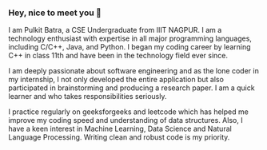 ### Hey, nice to meet you 👋
I am Pulkit Batra, a CSE Undergraduate from IIIT NAGPUR. I am a technology enthusiast with expertise in all major programming languages, including C/C++, Java, and Python. I began my coding career by learning C++ in class 11th and have been in the technology field ever since. 
 
I am deeply passionate about software engineering and as the lone coder in my internship, I not only developed the entire application but also participated in brainstorming and producing a research paper. I am a quick learner and who takes responsibilities seriously.
 
I practice regularly on geeksforgeeks and leetcode which has helped me improve my coding speed and understanding of data structures. Also, I have a keen interest in Machine Learning, Data Science and Natural Language Processing. Writing clean and robust code is my priority.
<!--
**pulkitb1/pulkitb1** is a ✨ _special_ ✨ repository because its `README.md` (this file) appears on your GitHub profile.

Here are some ideas to get you started:

- 🔭 I’m currently working on ...
- 🌱 I’m currently learning ...
- 👯 I’m looking to collaborate on ...
- 🤔 I’m looking for help with ...
- 💬 Ask me about ...
- 📫 How to reach me: ...
- 😄 Pronouns: ...
- ⚡ Fun fact: ...
-->
